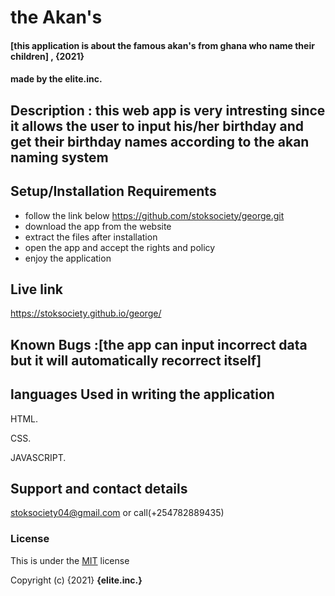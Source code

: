 # the Akan's
#### [this application is about the famous  akan's from ghana who name their children] , {2021}
####  made by the elite.inc.
## Description : this web app is very intresting since it allows the user to input his/her birthday and get their birthday names according to the akan naming system
## Setup/Installation Requirements
*  follow the link below https://github.com/stoksociety/george.git
* download the app from the website
* extract the files after installation
* open the app and accept the rights and policy
* enjoy the application

## Live link
https://stoksociety.github.io/george/

## Known Bugs :[the app can input incorrect data but it will automatically recorrect itself]

## languages Used in writing the application

HTML.

CSS.

JAVASCRIPT.

## Support and contact details
stoksociety04@gmail.com
or call(+254782889435)

### License
This is under the [MIT](LICENSE) license

Copyright (c) {2021} **{elite.inc.}**
<arnold kagunda>

